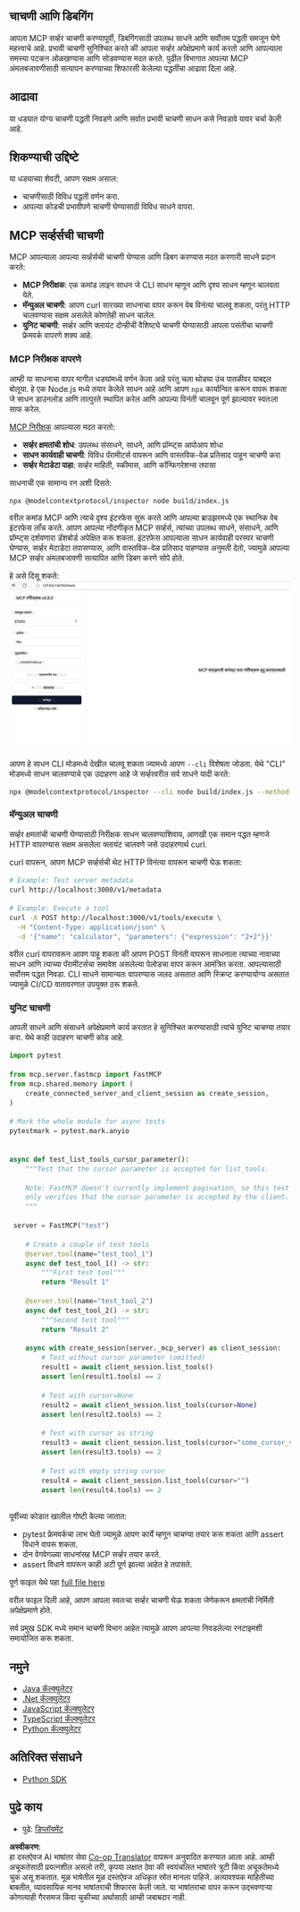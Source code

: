 <!--
CO_OP_TRANSLATOR_METADATA:
{
  "original_hash": "717f34718a773f6cf52d8445e40a96bf",
  "translation_date": "2025-05-17T12:41:32+00:00",
  "source_file": "03-GettingStarted/07-testing/README.md",
  "language_code": "mr"
}
-->
## चाचणी आणि डिबगिंग

आपला MCP सर्व्हर चाचणी करण्यापूर्वी, डिबगिंगसाठी उपलब्ध साधने आणि सर्वोत्तम पद्धती समजून घेणे महत्त्वाचे आहे. प्रभावी चाचणी सुनिश्चित करते की आपला सर्व्हर अपेक्षेप्रमाणे कार्य करतो आणि आपल्याला समस्या पटकन ओळखण्यास आणि सोडवण्यास मदत करते. पुढील विभागात आपल्या MCP अंमलबजावणीसाठी सत्यापन करण्याच्या शिफारसी केलेल्या पद्धतींचा आढावा दिला आहे.

## आढावा

या धड्यात योग्य चाचणी पद्धती निवडणे आणि सर्वात प्रभावी चाचणी साधन कसे निवडावे यावर चर्चा केली आहे.

## शिकण्याची उद्दिष्टे

या धड्याच्या शेवटी, आपण सक्षम असाल:

- चाचणीसाठी विविध पद्धती वर्णन करा.
- आपल्या कोडची प्रभावीपणे चाचणी घेण्यासाठी विविध साधने वापरा.

## MCP सर्व्हर्सची चाचणी

MCP आपल्याला आपल्या सर्व्हर्सची चाचणी घेण्यास आणि डिबग करण्यास मदत करणारी साधने प्रदान करते:

- **MCP निरीक्षक**: एक कमांड लाइन साधन जे CLI साधन म्हणून आणि दृश्य साधन म्हणून चालवता येते.
- **मॅन्युअल चाचणी**: आपण curl सारख्या साधनाचा वापर करून वेब विनंत्या चालवू शकता, परंतु HTTP चालवण्यास सक्षम असलेले कोणतेही साधन चालेल.
- **युनिट चाचणी**: सर्व्हर आणि क्लायंट दोन्हीची वैशिष्ट्ये चाचणी घेण्यासाठी आपला पसंतीचा चाचणी फ्रेमवर्क वापरणे शक्य आहे.

### MCP निरीक्षक वापरणे

आम्ही या साधनाचा वापर मागील धड्यांमध्ये वर्णन केला आहे परंतु चला थोड्या उंच पातळीवर याबद्दल बोलूया. हे एक Node.js मध्ये तयार केलेले साधन आहे आणि आपण `npx` कार्यान्वित करून वापरू शकता जे साधन डाउनलोड आणि तात्पुरते स्थापित करेल आणि आपल्या विनंती चालवून पूर्ण झाल्यावर स्वतःला साफ करेल.

[MCP निरीक्षक](https://github.com/modelcontextprotocol/inspector) आपल्याला मदत करतो:

- **सर्व्हर क्षमतांची शोध**: उपलब्ध संसाधने, साधने, आणि प्रॉम्प्ट्स आपोआप शोधा
- **साधन कार्यवाही चाचणी**: विविध पॅरामीटर्स वापरून आणि वास्तविक-वेळ प्रतिसाद पाहून चाचणी करा
- **सर्व्हर मेटाडेटा पाहा**: सर्व्हर माहिती, स्कीमास, आणि कॉन्फिगरेशन्स तपासा

साधनाची एक सामान्य रन अशी दिसते:

```bash
npx @modelcontextprotocol/inspector node build/index.js
```

वरील कमांड MCP आणि त्याचे दृश्य इंटरफेस सुरू करते आणि आपल्या ब्राउझरमध्ये एक स्थानिक वेब इंटरफेस लाँच करते. आपण आपल्या नोंदणीकृत MCP सर्व्हर्स, त्यांच्या उपलब्ध साधने, संसाधने, आणि प्रॉम्प्ट्स दर्शवणारा डॅशबोर्ड अपेक्षित करू शकता. इंटरफेस आपल्याला साधन कार्यवाही परस्पर चाचणी घेण्यास, सर्व्हर मेटाडेटा तपासण्यास, आणि वास्तविक-वेळ प्रतिसाद पाहण्यास अनुमती देतो, ज्यामुळे आपल्या MCP सर्व्हर अंमलबजावणी सत्यापित आणि डिबग करणे सोपे होते.

हे असे दिसू शकते: ![Inspector](../../../../translated_images/connect.e0d648e6ecb359d05b60bba83261a6e6e73feb05290c47543a9994ca02e78886.mr.png)

आपण हे साधन CLI मोडमध्ये देखील चालवू शकता ज्यामध्ये आपण `--cli` विशेषता जोडता. येथे "CLI" मोडमध्ये साधन चालवण्याचे एक उदाहरण आहे जे सर्व्हरवरील सर्व साधने यादी करते:

```sh
npx @modelcontextprotocol/inspector --cli node build/index.js --method tools/list
```

### मॅन्युअल चाचणी

सर्व्हर क्षमतांची चाचणी घेण्यासाठी निरीक्षक साधन चालवण्याशिवाय, आणखी एक समान पद्धत म्हणजे HTTP वापरण्यास सक्षम असलेला क्लायंट चालवणे जसे उदाहरणार्थ curl.

curl वापरून, आपण MCP सर्व्हर्सची थेट HTTP विनंत्या वापरून चाचणी घेऊ शकता:

```bash
# Example: Test server metadata
curl http://localhost:3000/v1/metadata

# Example: Execute a tool
curl -X POST http://localhost:3000/v1/tools/execute \
  -H "Content-Type: application/json" \
  -d '{"name": "calculator", "parameters": {"expression": "2+2"}}'
```

वरील curl वापरावरून आपण पाहू शकता की आपण POST विनंती वापरून साधनाला त्याच्या नावाच्या साधन आणि त्याच्या पॅरामीटर्सचा समावेश असलेल्या पेलोडचा वापर करून आमंत्रित करता. आपल्यासाठी सर्वोत्तम पद्धत निवडा. CLI साधने सामान्यतः वापरण्यास जलद असतात आणि स्क्रिप्ट करण्यायोग्य असतात ज्यामुळे CI/CD वातावरणात उपयुक्त ठरू शकते.

### युनिट चाचणी

आपली साधने आणि संसाधने अपेक्षेप्रमाणे कार्य करतात हे सुनिश्चित करण्यासाठी त्यांचे युनिट चाचण्या तयार करा. येथे काही उदाहरण चाचणी कोड आहे.

```python
import pytest

from mcp.server.fastmcp import FastMCP
from mcp.shared.memory import (
    create_connected_server_and_client_session as create_session,
)

# Mark the whole module for async tests
pytestmark = pytest.mark.anyio


async def test_list_tools_cursor_parameter():
    """Test that the cursor parameter is accepted for list_tools.

    Note: FastMCP doesn't currently implement pagination, so this test
    only verifies that the cursor parameter is accepted by the client.
    """

 server = FastMCP("test")

    # Create a couple of test tools
    @server.tool(name="test_tool_1")
    async def test_tool_1() -> str:
        """First test tool"""
        return "Result 1"

    @server.tool(name="test_tool_2")
    async def test_tool_2() -> str:
        """Second test tool"""
        return "Result 2"

    async with create_session(server._mcp_server) as client_session:
        # Test without cursor parameter (omitted)
        result1 = await client_session.list_tools()
        assert len(result1.tools) == 2

        # Test with cursor=None
        result2 = await client_session.list_tools(cursor=None)
        assert len(result2.tools) == 2

        # Test with cursor as string
        result3 = await client_session.list_tools(cursor="some_cursor_value")
        assert len(result3.tools) == 2

        # Test with empty string cursor
        result4 = await client_session.list_tools(cursor="")
        assert len(result4.tools) == 2
    
```

पूर्वीच्या कोडात खालील गोष्टी केल्या जातात:

- pytest फ्रेमवर्कचा लाभ घेतो ज्यामुळे आपण कार्ये म्हणून चाचण्या तयार करू शकता आणि assert विधाने वापरू शकता.
- दोन वेगवेगळ्या साधनांसह MCP सर्व्हर तयार करते.
- assert विधाने वापरून काही अटी पूर्ण झाल्या आहेत हे तपासते.

पूर्ण फाइल येथे पहा [full file here](https://github.com/modelcontextprotocol/python-sdk/blob/main/tests/client/test_list_methods_cursor.py)

वरील फाइल दिली आहे, आपण आपला स्वतःचा सर्व्हर चाचणी घेऊ शकता जेणेकरून क्षमतांची निर्मिती अपेक्षेप्रमाणे होते.

सर्व प्रमुख SDK मध्ये समान चाचणी विभाग आहेत त्यामुळे आपण आपल्या निवडलेल्या रनटाइमशी समायोजित करू शकता.

## नमुने

- [Java कॅल्क्युलेटर](../samples/java/calculator/README.md)
- [.Net कॅल्क्युलेटर](../../../../03-GettingStarted/samples/csharp)
- [JavaScript कॅल्क्युलेटर](../samples/javascript/README.md)
- [TypeScript कॅल्क्युलेटर](../samples/typescript/README.md)
- [Python कॅल्क्युलेटर](../../../../03-GettingStarted/samples/python)

## अतिरिक्त संसाधने

- [Python SDK](https://github.com/modelcontextprotocol/python-sdk)

## पुढे काय

- पुढे: [डिप्लॉयमेंट](/03-GettingStarted/08-deployment/README.md)

**अस्वीकरण**:  
हा दस्तऐवज AI भाषांतर सेवा [Co-op Translator](https://github.com/Azure/co-op-translator) वापरून अनुवादित करण्यात आला आहे. आम्ही अचूकतेसाठी प्रयत्नशील असलो तरी, कृपया लक्षात ठेवा की स्वयंचलित भाषांतरे त्रुटी किंवा अचूकतेमध्ये चुक असू शकतात. मूळ भाषेतील मूळ दस्तऐवज अधिकृत स्रोत मानला पाहिजे. अत्यावश्यक माहितीच्या बाबतीत, व्यावसायिक मानव भाषांतराची शिफारस केली जाते. या भाषांतराचा वापर करून उद्भवणार्‍या कोणत्याही गैरसमज किंवा चुकीच्या अर्थासाठी आम्ही जबाबदार नाही.